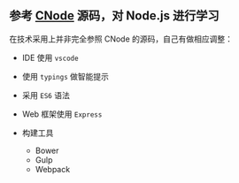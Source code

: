 ## 参考 [CNode](https://github.com/cnodejs/nodeclub) 源码，对 Node.js 进行学习

在技术采用上并非完全参照 CNode 的源码，自己有做相应调整：

* IDE 使用 `vscode`
* 使用 `typings` 做智能提示

* 采用 `ES6` 语法
* Web 框架使用 `Express`

* 构建工具
  * Bower
  * Gulp
  * Webpack
